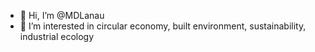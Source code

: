 - 👋 Hi, I’m @MDLanau
- 👀 I’m interested in circular economy, built environment, sustainability, industrial ecology

<!---
MDLanau/MDLanau is a ✨ special ✨ repository because its `README.md` (this file) appears on your GitHub profile.
You can click the Preview link to take a look at your changes.
--->
